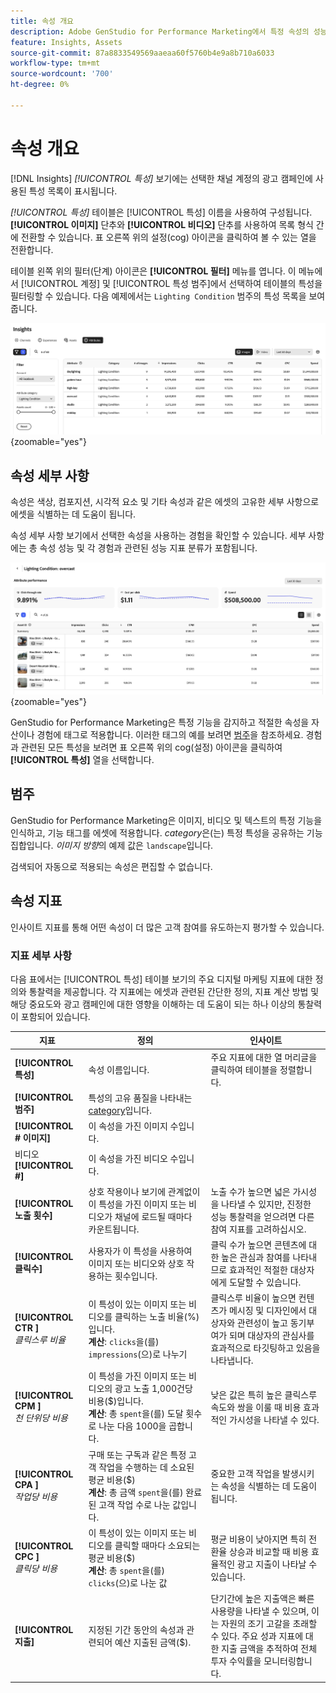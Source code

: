 ```yaml
---
title: 속성 개요
description: Adobe GenStudio for Performance Marketing에서 특정 속성의 성능을 평가하는 방법을 알아봅니다.
feature: Insights, Assets
source-git-commit: 87a8833549569aaeaa60f5760b4e9a8b710a6033
workflow-type: tm+mt
source-wordcount: '700'
ht-degree: 0%

---
```


# 속성 개요

[!DNL Insights] _[!UICONTROL 특성]_ 보기에는 선택한 채널 계정의 광고 캠페인에 사용된 특성 목록이 표시됩니다.

_[!UICONTROL 특성]_ 테이블은 [!UICONTROL 특성] 이름을 사용하여 구성됩니다. **[!UICONTROL 이미지]** 단추와 **[!UICONTROL 비디오]** 단추를 사용하여 목록 형식 간에 전환할 수 있습니다. 표 오른쪽 위의 설정(cog) 아이콘을 클릭하여 볼 수 있는 열을 전환합니다.

테이블 왼쪽 위의 필터(단계) 아이콘은 **[!UICONTROL 필터]** 메뉴를 엽니다. 이 메뉴에서 [!UICONTROL 계정] 및 [!UICONTROL 특성 범주]에서 선택하여 테이블의 특성을 필터링할 수 있습니다. 다음 예제에서는 `Lighting Condition` 범주의 특성 목록을 보여 줍니다.

![특성 필터 및 테이블](/help/assets/insights-attributes-filter.png){zoomable="yes"}

## 속성 세부 사항

속성은 색상, 컴포지션, 시각적 요소 및 기타 속성과 같은 에셋의 고유한 세부 사항으로 에셋을 식별하는 데 도움이 됩니다.

속성 세부 사항 보기에서 선택한 속성을 사용하는 경험을 확인할 수 있습니다. 세부 사항에는 총 속성 성능 및 각 경험과 관련된 성능 지표 분류가 포함됩니다.

![특성 성능 지표](/help/assets/insights-attribute-details.png){zoomable="yes"}

GenStudio for Performance Marketing은 특정 기능을 감지하고 적절한 속성을 자산이나 경험에 태그로 적용합니다. 이러한 태그의 예를 보려면 [범주](#categories)을 참조하세요. 경험과 관련된 모든 특성을 보려면 표 오른쪽 위의 cog(설정) 아이콘을 클릭하여 **[!UICONTROL 특성]** 열을 선택합니다.

## 범주

GenStudio for Performance Marketing은 이미지, 비디오 및 텍스트의 특정 기능을 인식하고, 기능 태그를 에셋에 적용합니다. _category_&#x200B;은(는) 특정 특성을 공유하는 기능 집합입니다. _이미지 방향_&#x200B;의 예제 값은 `landscape`입니다.

검색되어 자동으로 적용되는 속성은 편집할 수 없습니다.

<!--
Select any of the following to open a detailed list of feature categories:

+++**Image features**

| Category               | Values                              |
| ---------------------- | ----------------------------------- |
| Background Colors      | 14 colors |
| Camera Position        | - `low angle`, `high angle`, `dutch angle`<br>- `overhead view`, `eye level`,`bird's eye view` |
| Camera Proximity       | `close up`, `mid shot`, `long shot` |
| Camera Setting         | - `fast shutter speed`, `long exposure`, `double exposure`<br>- `normal mode`, `flash`, `macro`, `wide-angle`<br>- `black and white`, `surreal`<br>- `bokeh blur`, `motion blur`, `tilt-shift blur` |
| Foreground Colors      | 14 colors |
| Image Type             | `photograph`, `sketch`, `painting`, `digital cartoon`, `infographics`, `graphic design`, `collage`, `screenshot` |
| Lighting Condition     | golden hour, blue hour, midday, overcast, night, high-key, low-key, daylight, incandescent, fluorescent, colorful, studio |
| Objects                | The items, entities, and elements that are visible, such as `lighthouse`, `orchid`, or `tunnel`. |
| Orientation            | Examples: `landscape`, `portrait`, `square` |
| Overall Tone           | `warm`, `cool`, `neutral` |
| People Categories      | Examples: `person`, `social group`, `people`, `kid` |
| Photography Styles     | `aerial photography`, `aerial photography`, `architectural photography`, `astrophotography`, `black and white photography`, `business photography`, `cityscape photography`, `commercial photography`, `composite photography`, `creative photography`, `editorial photography`, `event photography`, `family photography`, `fashion photography`, `fine art photography`, `food photography`, `holiday photography`, `indoor photography`, `landscape photography`, `lifestyle photography`, `macro photography`, `minimalist photography`, `night photography`, `outdoor photography`, `pet photography`, `portrait photography`, `product photography`, `real estate photography`, `seascape photography`, `sports photography`, `still-life photography`, `street photography`, `travel photography`, `underwater photography`, `wildlife photography` |
| Scenes                 | Examples: `city`, `island`, `living room` |
| Tags                   | Examples: `gaming`, `law`, `yoga` |
| Visual Attention Spread| The level of viewer attention spread across an image: `high`, `low` |
| Visual Content Density | The amount of information or detail in an image: `high`, `low` |

+++

+++**Video features**

| Category               | Values                              |
| ---------------------- | ----------------------------------- |
| Audio Genre  | |
| Audio Genre Category  | |
| Audio Mood  | |
| Audio Types| |
| Objects  | |
| Orientation  | |
| People Categories  | |
| Scenes  | |
| Styles  | |
| Tags   | |
| Video Category  | |
| Video Type  | |

+++

+++**Text features**

| Category               | Values                              |
| ---------------------- | ----------------------------------- |
| Emojis Count  | |
| HashTags Count  | |
| Keywords  | |
| Marketing Emotions  | |
| Narratives  |  |
| Persuasion Strategies  |  |
| Readability  | |
| Sentences Count  | |
| Stop Words Ratio  | |
| Text Quotes Count  | |
| Tones  | |
| Words Count  | |
| Words Count Per Sentence  | |

+++

-->

## 속성 지표

인사이트 지표를 통해 어떤 속성이 더 많은 고객 참여를 유도하는지 평가할 수 있습니다.

### 지표 세부 사항

다음 표에서는 [!UICONTROL 특성] 테이블 보기의 주요 디지털 마케팅 지표에 대한 정의와 통찰력을 제공합니다. 각 지표에는 에셋과 관련된 간단한 정의, 지표 계산 방법 및 해당 중요도와 광고 캠페인에 대한 영향을 이해하는 데 도움이 되는 하나 이상의 통찰력이 포함되어 있습니다.

| 지표 | 정의 | 인사이트 |
| ---------------------- | ----------------------------- | -------------------------------- |
| **[!UICONTROL 특성]** | 속성 이름입니다. | 주요 지표에 대한 열 머리글을 클릭하여 테이블을 정렬합니다. |
| **[!UICONTROL 범주]** | 특성의 고유 품질을 나타내는 [category](#categories)입니다. |  |
| **[!UICONTROL # 이미지]** | 이 속성을 가진 이미지 수입니다. |  |
| 비디오 **[!UICONTROL #]** | 이 속성을 가진 비디오 수입니다. |  |
| **[!UICONTROL 노출 횟수]** | 상호 작용이나 보기에 관계없이 이 특성을 가진 이미지 또는 비디오가 채널에 로드될 때마다 카운트됩니다. | 노출 수가 높으면 넓은 가시성을 나타낼 수 있지만, 진정한 성능 통찰력을 얻으려면 다른 참여 지표를 고려하십시오. |
| **[!UICONTROL 클릭수]** | 사용자가 이 특성을 사용하여 이미지 또는 비디오와 상호 작용하는 횟수입니다. | 클릭 수가 높으면 콘텐츠에 대한 높은 관심과 참여를 나타내므로 효과적인 적절한 대상자에게 도달할 수 있습니다. |
| **[!UICONTROL CTR ]**<br>_클릭스루 비율_ | 이 특성이 있는 이미지 또는 비디오를 클릭하는 노출 비율(%)입니다.<br>**계산**: `clicks`을(를) `impressions`(으)로 나누기 | 클릭스루 비율이 높으면 컨텐츠가 메시징 및 디자인에서 대상자와 관련성이 높고 동기부여가 되며 대상자의 관심사를 효과적으로 타깃팅하고 있음을 나타냅니다. |
| **[!UICONTROL CPM ]**<br>_천 단위당 비용_ | 이 특성을 가진 이미지 또는 비디오의 광고 노출 1,000건당 비용($)입니다.<br>**계산**: 총 `spent`을(를) 도달 횟수로 나눈 다음 1000을 곱합니다. | 낮은 값은 특히 높은 클릭스루 속도와 쌍을 이룰 때 비용 효과적인 가시성을 나타낼 수 있다. |
| **[!UICONTROL CPA ]**<br>_작업당 비용_ | 구매 또는 구독과 같은 특정 고객 작업을 수행하는 데 소요된 평균 비용($)<br>**계산**: 총 금액 `spent`을(를) 완료된 고객 작업 수로 나눈 값입니다. | 중요한 고객 작업을 발생시키는 속성을 식별하는 데 도움이 됩니다. |
| **[!UICONTROL CPC ]**<br>_클릭당 비용_ | 이 특성이 있는 이미지 또는 비디오를 클릭할 때마다 소요되는 평균 비용($)<br>**계산**: 총 `spent`을(를) `clicks`(으)로 나눈 값 | 평균 비용이 낮아지면 특히 전환율 상승과 비교할 때 비용 효율적인 광고 지출이 나타날 수 있습니다. |
| **[!UICONTROL 지출]** | 지정된 기간 동안의 속성과 관련되어 예산 지출된 금액($). | 단기간에 높은 지출액은 빠른 사용량을 나타낼 수 있으며, 이는 자원의 조기 고갈을 초래할 수 있다. 주요 성과 지표에 대한 지출 금액을 추적하여 전체 투자 수익률을 모니터링합니다. |
